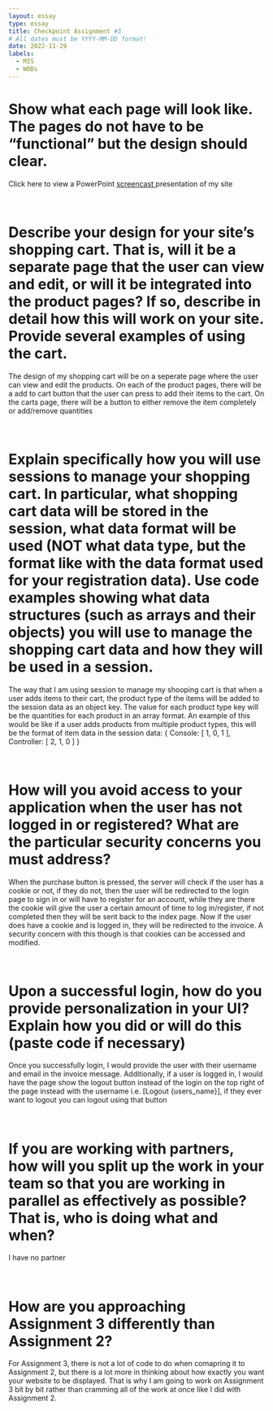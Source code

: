 ```yaml
---
layout: essay
type: essay
title: Checkpoint Assignment #3
# All dates must be YYYY-MM-DD format!
date: 2022-11-29
labels:
  - MIS
  - WODs
---
```


<h1> Show what each page will look like. The pages do not have to be “functional” but the design should clear. </h1>
<p> 
Click here to view a PowerPoint <a href="https://youtu.be/ax6wfjdHzTw"> screencast </a> presentation of my site 
</p>
<br>

<h1> Describe your design for your site’s shopping cart. That is, will it be a separate page that the user can view and edit, or will it be integrated into the product pages? If so, describe in detail how this will work on your site. Provide several examples of using the cart. </h1>
<p>
The design of my shopping cart will be on a seperate page where the user can view and edit the products. On each of the product pages, there will be a add to cart button that the user can press to add their items to the cart. On the carts page, there will be a button to either remove the item completely or add/remove quantities
</p>
<br>

<h1> Explain specifically how you will use sessions to manage your shopping cart. In particular, what shopping cart data will be stored in the session, what data format will be used (NOT what data type, but the format like with the data format used for your registration data). Use code examples showing what data structures (such as arrays and their objects) you will use to manage the shopping cart data and how they will be used in a session. </h1>
<p>
The way that I am using session to manage my shooping cart is that when a user adds items to their cart, the product type of the items will be added to the session data as an object key. The value for each product type key will be the quantities for each product in an array format. An example of this would be like if a user adds products from multiple product types, this will be the format of item data in the session data:
{ Console: [ 1, 0, 1 ], Controller: [ 2, 1, 0 ] }
</p>
<br>

<h1> How will you avoid access to your application when the user has not logged in or registered? What are the particular security concerns you must address? </h1>
<p>
When the purchase button is pressed, the server will check if the user has a cookie or not, if they do not, then the user will be redirected to the login page to sign in or will have to register for an account, while they are there the cookie will give the user a certain amount of time to log in/register, if not completed then they will be sent back to the index page. Now if the user does have a cookie and is logged in, they will be redirected to the invoice. A security concern with this though is that cookies can be accessed and modified. 
</p>
<br>

<h1> Upon a successful login, how do you provide personalization in your UI? Explain how you did or will do this (paste code if necessary) </h1>
<p> 
Once you successfully login, I would provide the user with their username and email in the invoice message. Additionally, if a user is logged in, I would have the page show the logout button instead of the login on the top right of the page instead with the username i.e.  [Logout {users_name}], if they ever want to logout you can logout using that button
</p>

<br>

<h1> If you are working with partners, how will you split up the work in your team so that you are working in parallel as effectively as possible? That is, who is doing what and when? </h1>
<p> I have no partner </p>

<br>

<h1> How are you approaching Assignment 3 differently than Assignment 2? </h1>
<p>
For Assignment 3, there is not a lot of code to do when comapring it to Assignment 2, but there is a lot more in thinking about how exactly you want your website to be displayed. That is why I am going to work on Assignment 3 bit by bit rather than cramming all of the work at once like I did with Assignment 2.
</p>
